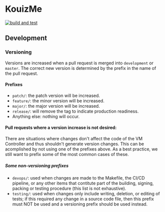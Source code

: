 # KouizMe
[![build and test](https://github.com/Jcabza008/kouizme/actions/workflows/build_and_test.yml/badge.svg)](https://github.com/Jcabza008/kouizme/actions/workflows/build_and_test.yml)
## Development
### Versioning
Versions are increased when a pull request is merged into `development` or `master`. The correct new version is determined by the prefix in the name of the pull request.
#### Prefixes
- `patch/`: the patch version will be increased.
- `feature/`: the minor version will be increased.
- `major/`: the major version will be increased.
- `release/`: will remove the tag to indicate production readiness.
- Anything else: nothing will occur.
#### Pull requests where a version increase is not desired:
There are situations where changes don't affect the code of the VM Controller and thus shouldn't generate version changes. This can be acomplished by not using one of the prefixes above. As a best practice, we still want to prefix some of the most common cases of these.
##### Some non-versioning prefixes
- `devops/`: used when changes are made to the Makefile, the CI/CD pipeline, or any other items that contitute part of the building, signing, packing or testing procedure (this list is not exhaustive).
- `testing/`: used when changes only include writing, deletion, or editing of tests; if this required any change in a source code file, then this prefix must NOT be used and a versioning prefix should be used instead.
